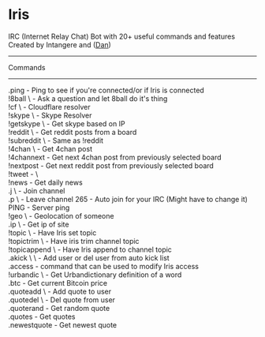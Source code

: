 # Iris
IRC (Internet Relay Chat) Bot with 20+ useful commands and features
Created by Intangere and (<a href="https://github.com/DanielReap/">Dan</a>)
<hr>
Commands
<hr>
.ping - Ping to see if you're connected/or if Iris is connected<br>
!8ball \<question> - Ask a question and let 8ball do it's thing<br>
!cf \<host> - Cloudflare resolver<br>
!skype \<skype name> - Skype Resolver<br>
!getskype \<ip> - Get skype based on IP<br>
!reddit \<board> - Get reddit posts from a board<br>
!subreddit \<board> - Same as !reddit<br>
!4chan \<board> - Get 4chan post<br>
!4channext - Get next 4chan post from previously selected board<br>
!nextpost - Get next reddit post from previously selected board<br>
!tweet - \<Removed for now><br>
!news - Get daily news<br>
.j \<chan> - Join channel<br>
.p \<chan> - Leave channel
265 - Auto join for your IRC (Might have to change it)<br>
PING - Server ping<br>
!geo \<ip> - Geolocation of someone<br>
.ip \<host> - Get ip of site<br>
!topic \<topic> - Have Iris set topic<br>
!topictrim \<to trim> - Have iris trim channel topic<br>
!topicappend \<to append> - Have Iris append to channel topic<br>
.akick \<add/del> \<user> - Add user or del user from auto kick list<br>
.access - command that can be used to modify Iris access<br>
!urbandic \<word> - Get Urbandictionary definition of a word<br>
.btc - Get current Bitcoin price<br>
.quoteadd \<user> <quote> - Add quote to user<br>
.quotedel \<user> <quote> - Del quote from user<br>
.quoterand - Get random quote<br>
.quotes - Get quotes<br>
.newestquote - Get newest quote<br>
